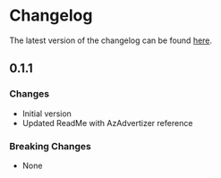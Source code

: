 # Changelog

The latest version of the changelog can be found [here](https://github.com/Azure/bicep-registry-modules/blob/main/avm/ptn/authorization/role-definition/CHANGELOG.md).

## 0.1.1

### Changes

- Initial version
- Updated ReadMe with AzAdvertizer reference

### Breaking Changes

- None
